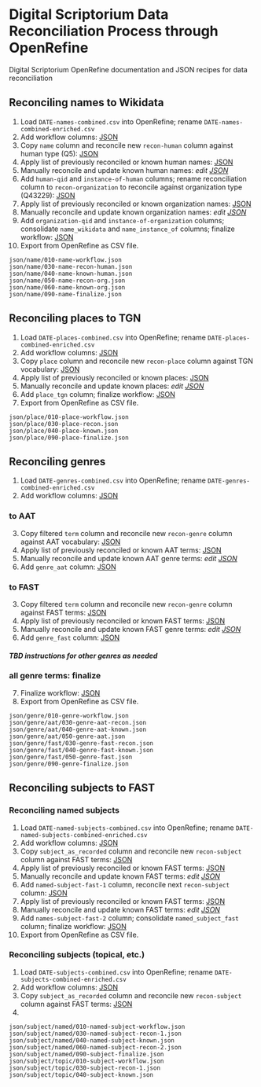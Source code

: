 # Digital Scriptorium Data Reconciliation Process through OpenRefine

Digital Scriptorium OpenRefine documentation and JSON recipes for data reconciliation

## Reconciling names to Wikidata

1. Load `DATE-names-combined.csv` into OpenRefine; rename `DATE-names-combined-enriched.csv`
2. Add workflow columns: [JSON][name_workflow]
3. Copy `name` column and reconcile new `recon-human` column against human type (Q5): [JSON][name_recon_human]
4. Apply list of previously reconciled or known human names: [JSON][name_known_human]
5. Manually reconcile and update known human names: *edit [JSON][name_known_human]*
6. Add `human-qid` and `instance-of-human` columns; rename reconciliation column to `recon-organization` to reconcile against organization type (Q43229): [JSON][name_recon_org]
7. Apply list of previously reconciled or known organization names: [JSON][name_known_org]
8. Manually reconcile and update known organization names: *edit [JSON][name_known_org]*
9. Add `organization-qid` and `instance-of-organization` columns; consolidate `name_wikidata` and `name_instance_of` columns; finalize workflow: [JSON][name_finalize]
10. Export from OpenRefine as CSV file.

[name_workflow]:    json/name/010-name-workflow.json
[name_recon_human]: json/name/030-name-recon-human.json
[name_known_human]: json/name/040-name-known-human.json
[name_recon_org]:   json/name/060-name-recon-org.json
[name_known_org]:   json/name/070-name-known-org.json
[name_finalize]:    json/name/090-name-finalize.json

```
json/name/010-name-workflow.json
json/name/030-name-recon-human.json
json/name/040-name-known-human.json
json/name/050-name-recon-org.json
json/name/060-name-known-org.json
json/name/090-name-finalize.json
```

## Reconciling places to TGN

1. Load `DATE-places-combined.csv` into OpenRefine; rename `DATE-places-combined-enriched.csv`
2. Add workflow columns: [JSON][place_workflow]
3. Copy `place` column and reconcile new `recon-place` column against TGN vocabulary: [JSON][place_recon]
4. Apply list of previously reconciled or known places: [JSON][place_known]
5. Manually reconcile and update known places: *edit [JSON][place_known]*
6. Add `place_tgn` column; finalize workflow: [JSON][place_finalize]
7. Export from OpenRefine as CSV file.

[place_workflow]:    json/place/010-place-workflow.json
[place_recon]:       json/place/030-place-recon.json
[place_known]:       json/place/040-place-known.json
[place_finalize]:    json/place/090-place-finalize.json

```
json/place/010-place-workflow.json
json/place/030-place-recon.json
json/place/040-place-known.json
json/place/090-place-finalize.json
```

## Reconciling genres

1. Load `DATE-genres-combined.csv` into OpenRefine; rename `DATE-genres-combined-enriched.csv`
2. Add workflow columns: [JSON][genre_workflow]

[genre_workflow]: json/genre/010-genre-workflow.json

### to AAT

3. Copy filtered `term` column and reconcile new `recon-genre` column against AAT vocabulary: [JSON][genre_aat_recon]
4. Apply list of previously reconciled or known AAT terms: [JSON][genre_aat_known]
5. Manually reconcile and update known AAT genre terms: *edit [JSON][genre_aat_known]*
6. Add `genre_aat` column: [JSON][genre_aat]

[genre_aat_recon]:   json/genre/aat/030-genre-aat-recon.json
[genre_aat_known]:   json/genre/aat/040-genre-aat-known.json
[genre_aat]:         json/genre/aat/050-genre-aat.json

### to FAST

3. Copy filtered `term` column and reconcile new `recon-genre` column against FAST terms: [JSON][genre_fast_recon]
4. Apply list of previously reconciled or known FAST terms: [JSON][genre_fast_known]
5. Manually reconcile and update known FAST genre terms: *edit [JSON][genre_fast_known]*
6. Add `genre_fast` column: [JSON][genre_fast]

[genre_fast_recon]:   json/genre/fast/030-genre-fast-recon.json
[genre_fast_known]:   json/genre/fast/040-genre-fast-known.json
[genre_fast]:         json/genre/fast/050-genre-fast.json

#### *TBD instructions for other genres as needed*

### all genre terms: finalize

7. Finalize workflow: [JSON][genre_finalize]
8. Export from OpenRefine as CSV file.

[genre_finalize]:    json/genre/090-genre-finalize.json

```
json/genre/010-genre-workflow.json
json/genre/aat/030-genre-aat-recon.json
json/genre/aat/040-genre-aat-known.json
json/genre/aat/050-genre-aat.json
json/genre/fast/030-genre-fast-recon.json
json/genre/fast/040-genre-fast-known.json
json/genre/fast/050-genre-fast.json
json/genre/090-genre-finalize.json
```

## Reconciling subjects to FAST

### Reconciling named subjects

1. Load `DATE-named-subjects-combined.csv` into OpenRefine; rename `DATE-named-subjects-combined-enriched.csv`
2. Add workflow columns: [JSON][named_subject_workflow]
3. Copy `subject_as_recorded` column and reconcile new `recon-subject` column against FAST terms: [JSON][named_subject_recon-1]
4. Apply list of previously reconciled or known FAST terms: [JSON][named_subject_known]
5. Manually reconcile and update known FAST terms: *edit [JSON][named_subject_known]*
6. Add `named-subject-fast-1` column, reconcile next `recon-subject` column: [JSON][named_subject_recon-2]
7. Apply list of previously reconciled or known FAST terms: [JSON][named_subject_known]
8. Manually reconcile and update known FAST terms: *edit [JSON][named_subject_known]*
9. Add `names-subject-fast-2` column; consolidate `named_subject_fast` column; finalize workflow: [JSON][named_subject_finalize]
10. Export from OpenRefine as CSV file.

[named_subject_workflow]:   json/subject/named/010-named-subject-workflow.json
[named_subject_recon-1]:    json/subject/named/030-named-subject-recon-1.json
[named_subject_known]:      json/subject/named/040-named-subject-known.json
[named_subject_recon-2]:    json/subject/named/060-named-subject-recon-2.json
[named_subject_finalize]:   json/subject/named/090-subject-finalize.json


### Reconciling subjects (topical, etc.)

1. Load `DATE-subjects-combined.csv` into OpenRefine; rename `DATE-subjects-combined-enriched.csv`
2. Add workflow columns: [JSON][subject_workflow]
3. Copy `subject_as_recorded` column and reconcile new `recon-subject` column against FAST terms: [JSON][subject_recon-1]
4. 

[subject_workflow]:   json/subject/topic/010-subject-workflow.json
[subject_recon-1]:    json/subject/topic/030-subject-recon-1.json
[subject_known]:      json/subject/topic/040-subject-known.json

```
json/subject/named/010-named-subject-workflow.json
json/subject/named/030-named-subject-recon-1.json
json/subject/named/040-named-subject-known.json
json/subject/named/060-named-subject-recon-2.json
json/subject/named/090-subject-finalize.json
json/subject/topic/010-subject-workflow.json
json/subject/topic/030-subject-recon-1.json
json/subject/topic/040-subject-known.json
```
